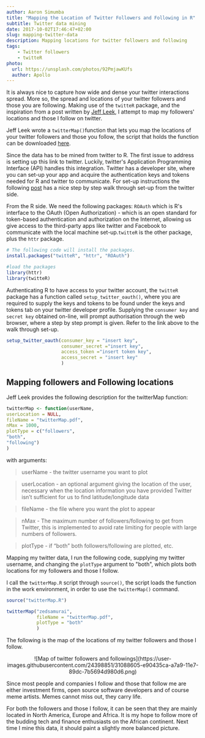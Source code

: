 ```yaml
---
author: Aaron Simumba
title: "Mapping the Location of Twitter Followers and Following in R"
subtitle: Twitter data mining
date: 2017-10-02T17:46:47+02:00
slug: mapping-twitter-data
description: Mapping locations for twitter followers and following
tags: 
    - Twitter followers
    - twitteR
photo:
  url: https://unsplash.com/photos/92PmjawKUfs
  author: Apollo
---
```


It is always nice to capture how wide and dense your twitter interactions spread. More so, the spread and locations of your twitter followers and those you are following. Making use of the `twitteR` package, and the inspiration from a post written by [Jeff Leek](https://simplystatistics.org/2011/12/21/an-r-function-to-map-your-twitter-followers/), I attempt to map my followers' locations and those I follow on twitter.

Jeff Leek  wrote a `twitterMap()`function that lets you map the locations of your twitter followers and those you follow, the script that holds the function can be downloaded [here](http://biostat.jhsph.edu/~jleek/code/twitterMap.R). 

Since the data has to be mined from twitter to R. The first issue to address is setting up this link to twitter. Luckily, twitter's Application Programming Interface (API) handles this integration. Twitter has a developer site, where you can set-up your app and acquire the authentication keys and tokens  needed for R and twitter to communicate. For set-up instructions the following [post](https://www.credera.com/blog/business-intelligence/twitter-analytics-using-r-part-1-extract-tweets/) has a nice  step by step walk through set-up from the twitter side.

From the R side. We need the following packages: `ROAuth` which is R's interface to the OAuth (Open Authorization) - which is an open standard for token-based authentication and authorization on the Internet, allowing  us give access to the third-party apps like twitter and Facebook to communicate with the local machine set-up.`twitteR` is the other package, plus the `httr` package.


```r
# The following code will install the packages.
install.packages("twitteR", "httr", "ROAuth")
```


```r
#load the packages
library(httr)
library(twitteR)
```

Authenticating R to have access to your twitter account, the `twitteR` package has a function called `setup_twitter_oauth()`, where you are required to supply the keys and tokens to be found under the keys and tokens tab on your twitter developer profile. Supplying the `consumer key` and `secret key` obtained on-line, will prompt authorisation through the web browser, where a step by step prompt is given. Refer to the link above to the walk through set-up.


```r
setup_twitter_oauth(consumer_key = "insert key",
                    consumer_secret ="insert key", 
                    access_token ="insert token key",
                    access_secret = "insert key"
                    )
```


## Mapping followers and Following locations

Jeff Leek provides the following description for the twitterMap function:

```r
twitterMap <- function(userName,
userLocation = NULL,
fileName = "twitterMap.pdf",
nMax = 1000,
plotType = c("followers", 
"both",
"following")
)
```
with arguments:

>userName - the twitter username you want to plot

>userLocation - an optional argument giving the location of the user, necessary when the location information you have provided Twitter isn’t sufficient for us to find latitude/longitude data

>fileName - the file where you want the plot to appear

>nMax - The maximum number of followers/following to get from Twitter, this is implemented to avoid rate limiting for people with large numbers of followers.

>plotType - if “both” both followers/following are
plotted, etc.


Mapping my twitter data, I run the following code, supplying my twitter username, and changing the `plotType` argument to "both", which plots both locations for my followers and those I follow.

I call the `twitterMap.R` script through `source()`, the script loads the function in the work environment, in order to use the `twitterMap()` command. 


```r
source("twitterMap.R")

twitterMap("zedsamurai",
           fileName = "twitterMap.pdf", 
           plotType = "both" 
           )
```


The following is the map of the locations of my twitter followers  and those I follow. 

<div style="text-align:center" markdown="1">
![Map of twitter followers and followings](https://user-images.githubusercontent.com/24398851/31088605-e90435ca-a7a9-11e7-89dc-7b5694d980d6.png)
</div>


Since most people and companies I follow and those that follow me are either investment firms, open source software developers and of course meme artists. Memes cannot miss out, they carry life.  

For both the followers and those I follow, it can be seen that they are mainly located in North America, Europe and Africa. It is my hope to follow more of the budding tech and finance enthusiasts on the African continent. Next time I mine this data, it should paint a slightly more balanced picture.


